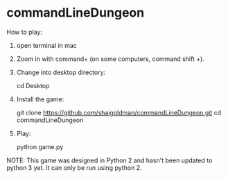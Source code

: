 # commandLineDungeon

How to play:

1. open terminal in mac

2. Zoom in with command+ (on some computers, command shift +).

3. Change into desktop directory:

	cd Desktop

4. Install the game:

	git clone https://github.com/shaigoldman/commandLineDungeon.git
	cd commandLineDungeon

5. Play:

	python game.py


NOTE: This game was designed in Python 2 and hasn't been updated to python 3 yet. It can only be run using python 2.
